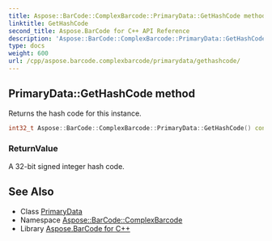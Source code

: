```yaml
---
title: Aspose::BarCode::ComplexBarcode::PrimaryData::GetHashCode method
linktitle: GetHashCode
second_title: Aspose.BarCode for C++ API Reference
description: 'Aspose::BarCode::ComplexBarcode::PrimaryData::GetHashCode method. Returns the hash code for this instance in C++.'
type: docs
weight: 600
url: /cpp/aspose.barcode.complexbarcode/primarydata/gethashcode/
---
```

## PrimaryData::GetHashCode method


Returns the hash code for this instance.

```cpp
int32_t Aspose::BarCode::ComplexBarcode::PrimaryData::GetHashCode() const override
```


### ReturnValue

A 32-bit signed integer hash code.

## See Also

* Class [PrimaryData](../)
* Namespace [Aspose::BarCode::ComplexBarcode](../../)
* Library [Aspose.BarCode for C++](../../../)
